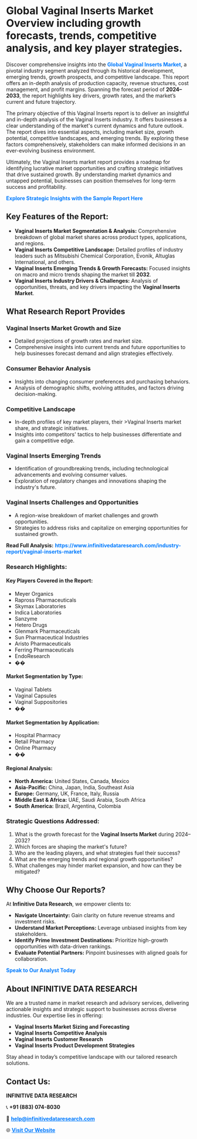 <h1>Global Vaginal Inserts Market Overview including growth forecasts, trends, competitive analysis, and key player strategies.</h1>
<p>
Discover comprehensive insights into the 
<a href="https://www.infinitivedataresearch.com/industry-report/vaginal-inserts-market" rel="dofollow" style="color: #007BFF; text-decoration: none;"><strong>Global Vaginal Inserts Market</strong></a>, a pivotal industry segment analyzed through its historical development, emerging trends, growth prospects, and competitive landscape. This report offers an in-depth analysis of production capacity, revenue structures, cost management, and profit margins. Spanning the forecast period of <strong>2024–2033</strong>, the report highlights key drivers, growth rates, and the market’s current and future trajectory.
</p>
<p>
The primary objective of this Vaginal Inserts report is to deliver an insightful and in-depth analysis of the Vaginal Inserts industry. It offers businesses a clear understanding of the market's current dynamics and future outlook. The report dives into essential aspects, including market size, growth potential, competitive landscapes, and emerging trends. By exploring these factors comprehensively, stakeholders can make informed decisions in an ever-evolving business environment.
</p>
<p>
Ultimately, the Vaginal Inserts market report provides a roadmap for identifying lucrative market opportunities and crafting strategic initiatives that drive sustained growth. By understanding market dynamics and untapped potential, businesses can position themselves for long-term success and profitability.
</p>
<p>
<a href="https://www.infinitivedataresearch.com/request-sample/reportId=107841" style="color: #007BFF; text-decoration: none;"><strong>Explore Strategic Insights with the Sample Report Here</strong></a>
</p>

<h2>Key Features of the Report:</h2>
<ul>
<li><strong>Vaginal Inserts Market Segmentation & Analysis:</strong> Comprehensive breakdown of global market shares across product types, applications, and regions.</li>
<li><strong>Vaginal Inserts Competitive Landscape:</strong> Detailed profiles of industry leaders such as Mitsubishi Chemical Corporation, Evonik, Altuglas International, and others.</li>
<li><strong>Vaginal Inserts Emerging Trends & Growth Forecasts:</strong> Focused insights on macro and micro trends shaping the market till <strong>2032</strong>.</li>
<li><strong>Vaginal Inserts Industry Drivers & Challenges:</strong> Analysis of opportunities, threats, and key drivers impacting the <strong>Vaginal Inserts Market</strong>.</li>
</ul>

<h2>What Research Report Provides</h2>
<h3>Vaginal Inserts Market Growth and Size</h3>
<ul>
<li>Detailed projections of growth rates and market size.</li>
<li>Comprehensive insights into current trends and future opportunities to help businesses forecast demand and align strategies effectively.</li>
</ul>

<h3>Consumer Behavior Analysis</h3>
<ul>
<li>Insights into changing consumer preferences and purchasing behaviors.</li>
<li>Analysis of demographic shifts, evolving attitudes, and factors driving decision-making.</li>
</ul>

<h3>Competitive Landscape</h3>
<ul>
<li>In-depth profiles of key market players, their >Vaginal Inserts market share, and strategic initiatives.</li>
<li>Insights into competitors' tactics to help businesses differentiate and gain a competitive edge.</li>
</ul>

<h3>Vaginal Inserts Emerging Trends</h3>
<ul>
<li>Identification of groundbreaking trends, including technological advancements and evolving consumer values.</li>
<li>Exploration of regulatory changes and innovations shaping the industry's future.</li>
</ul>

<h3>Vaginal Inserts Challenges and Opportunities</h3>
<ul>
<li>A region-wise breakdown of market challenges and growth opportunities.</li>
<li>Strategies to address risks and capitalize on emerging opportunities for sustained growth.</li>
</ul>
<p><strong>Read Full Analysis:</strong> <a href="https://www.infinitivedataresearch.com/industry-report/vaginal-inserts-market" rel="dofollow" style="color: #007BFF; text-decoration: none;"><strong>https://www.infinitivedataresearch.com/industry-report/vaginal-inserts-market</strong></a></p>
<h3>Research Highlights:</h3>
<h4>Key Players Covered in the Report:</h4>
<ul><li>Meyer Organics</li><li>Rapross Pharmaceuticals</li><li>Skymax Laboratories</li><li>Indica Laboratories</li><li>Sanzyme</li><li>Hetero Drugs</li><li>Glenmark Pharmaceuticals</li><li>Sun Pharmaceutical Industries</li><li>Aristo Pharmaceuticals</li><li>Ferring Pharmaceuticals</li><li>EndoResearch</li><li>��</li></ul>
<h4>Market Segmentation by Type:</h4>
<ul><li>Vaginal Tablets</li><li>Vaginal Capsules</li><li>Vaginal Suppositories</li><li>��</li></ul>
<h4>Market Segmentation by Application:</h4>
<ul><li>Hospital Pharmacy</li><li>Retail Pharmacy</li><li>Online Pharmacy</li><li>��</li></ul>

<h4>Regional Analysis:</h4>
<ul>
<li><strong>North America:</strong> United States, Canada, Mexico</li>
<li><strong>Asia-Pacific:</strong> China, Japan, India, Southeast Asia</li>
<li><strong>Europe:</strong> Germany, UK, France, Italy, Russia</li>
<li><strong>Middle East & Africa:</strong> UAE, Saudi Arabia, South Africa</li>
<li><strong>South America:</strong> Brazil, Argentina, Colombia</li>
</ul>

<h3>Strategic Questions Addressed:</h3>
<ol>
<li>What is the growth forecast for the <strong>Vaginal Inserts Market</strong> during 2024–2032?</li>
<li>Which forces are shaping the market's future?</li>
<li>Who are the leading players, and what strategies fuel their success?</li>
<li>What are the emerging trends and regional growth opportunities?</li>
<li>What challenges may hinder market expansion, and how can they be mitigated?</li>
</ol>

<h2>Why Choose Our Reports?</h2>
<p>At <strong>Infinitive Data Research</strong>, we empower clients to:</p>
<ul>
<li><strong>Navigate Uncertainty:</strong> Gain clarity on future revenue streams and investment risks.</li>
<li><strong>Understand Market Perceptions:</strong> Leverage unbiased insights from key stakeholders.</li>
<li><strong>Identify Prime Investment Destinations:</strong> Prioritize high-growth opportunities with data-driven rankings.</li>
<li><strong>Evaluate Potential Partners:</strong> Pinpoint businesses with aligned goals for collaboration.</li>
</ul>
<p><a href="https://www.infinitivedataresearch.com/industry-report/vaginal-inserts-market" rel="dofollow" style="color: #007BFF; text-decoration: none;"><strong>Speak to Our Analyst Today</strong></a></p>

<h2>About INFINITIVE DATA RESEARCH</h2>
<p>We are a trusted name in market research and advisory services, delivering actionable insights and strategic support to businesses across diverse industries. Our expertise lies in offering:</p>
<ul>
<li><strong>Vaginal Inserts Market Sizing and Forecasting</strong></li>
<li><strong>Vaginal Inserts Competitive Analysis</strong></li>
<li><strong>Vaginal Inserts Customer Research</strong></li>
<li><strong>Vaginal Inserts Product Development Strategies</strong></li>
</ul>
<p>Stay ahead in today’s competitive landscape with our tailored research solutions.</p>

<h2>Contact Us:</h2>
<p><strong>INFINITIVE DATA RESEARCH</strong></p>
<p>📞 <strong>+91 (883) 074-8030</strong></p>
<p>📧 <strong><a href="mailto:help@infinitivedataresearch.com" style="color: #007BFF;">help@infinitivedataresearch.com</a></strong></p>
<p>🌐 <strong><a href="https://www.infinitivedataresearch.com" rel="dofollow" style="color: #007BFF;">Visit Our Website</a></strong></p>